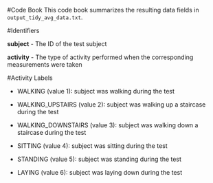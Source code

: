 #Code Book
This code book summarizes the resulting data fields in `output_tidy_avg_data.txt`.

#Identifiers

**subject** - The ID of the test subject

**activity** - The type of activity performed when the corresponding measurements were taken

#Activity Labels

* WALKING (value 1): subject was walking during the test

* WALKING_UPSTAIRS (value 2): subject was walking up a staircase during the test

* WALKING_DOWNSTAIRS (value 3): subject was walking down a staircase during the test

* SITTING (value 4): subject was sitting during the test

* STANDING (value 5): subject was standing during the test

* LAYING (value 6): subject was laying down during the test

